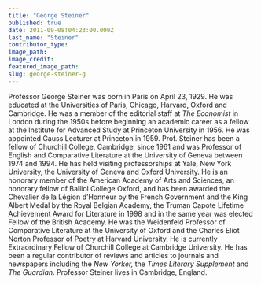 ```yaml
---
title: "George Steiner"
published: true
date: 2011-09-08T04:23:00.000Z
last_name: "Steiner"
contributor_type:
image_path:
image_credit:
featured_image_path:
slug: george-steiner-g
---
```


Professor George Steiner was born in Paris on April 23, 1929. He was educated at the Universities of Paris, Chicago, Harvard, Oxford and Cambridge. He was a member of the editorial staff at _The Economist_ in London during the 1950s before beginning an academic career as a fellow at the Institute for Advanced Study at Princeton University in 1956. He was appointed Gauss Lecturer at Princeton in 1959. Prof. Steiner has been a fellow of Churchill College, Cambridge, since 1961 and was Professor of English and Comparative Literature at the University of Geneva between 1974 and 1994. He has held visiting professorships at Yale, New York University, the University of Geneva and Oxford University. He is an honorary member of the American Academy of Arts and Sciences, an honorary fellow of Balliol College Oxford, and has been awarded the Chevalier de la Légion d’Honneur by the French Government and the King Albert Medal by the Royal Belgian Academy, the Truman Capote Lifetime Achievement Award for Literature in 1998 and in the same year was elected Fellow of the British Academy. He was the Weidenfeld Professor of Comparative Literature at the University of Oxford and the Charles Eliot Norton Professor of Poetry at Harvard University. He is currently Extraordinary Fellow of Churchill College at Cambridge University. He has been a regular contributor of reviews and articles to journals and newspapers including the _New Yorker,_ the _Times Literary Supplement_ and _The Guardian_. Professor Steiner lives in Cambridge, England.

